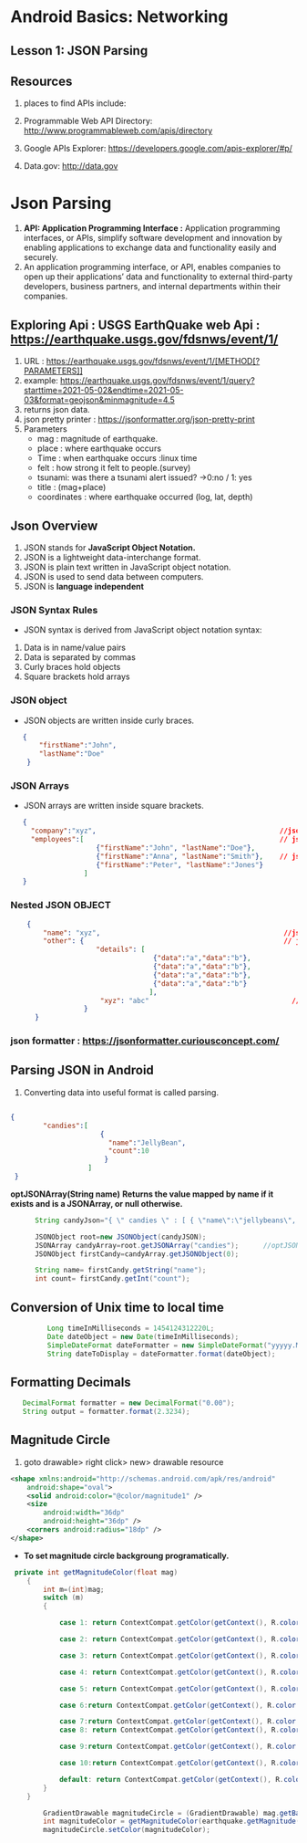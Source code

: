 # Android Basics: Networking
## Lesson 1: JSON Parsing

## Resources

1. places to find APIs include:

2. Programmable Web API Directory: http://www.programmableweb.com/apis/directory

3. Google APIs Explorer: https://developers.google.com/apis-explorer/#p/

4. Data.gov: http://data.gov


# Json Parsing

1. **API: Application Programming Interface :** Application programming interfaces, or APIs, simplify software development and innovation by enabling applications to exchange data and functionality easily and securely.
2. An application programming interface, or API, enables companies to open up their applications’ data and functionality to external     third-party developers, business partners, and internal departments within their companies. 


## Exploring Api : **USGS EarthQuake web Api** : https://earthquake.usgs.gov/fdsnws/event/1/
1. URL : https://earthquake.usgs.gov/fdsnws/event/1/[METHOD[?PARAMETERS]]
2. example: https://earthquake.usgs.gov/fdsnws/event/1/query?starttime=2021-05-02&endtime=2021-05-03&format=geojson&minmagnitude=4.5
3. returns json data.
4. json pretty printer : https://jsonformatter.org/json-pretty-print
5. Parameters
    * mag : magnitude of earthquake.
    * place : where earthquake occurs
    * Time : when earthquake occurs :linux time
    * felt : how strong it felt to people.(survey)
    * tsunami: was there a tsunami alert issued? ->0:no / 1: yes 
    * title : (mag+place)
    * coordinates : where earthquake occurred (log, lat, depth)
## Json Overview
1. JSON stands for **JavaScript Object Notation.**
2. JSON is a lightweight data-interchange format.
3. JSON is plain text written in JavaScript object notation.
4. JSON is used to send data between computers.
5. JSON is **language independent**

### JSON Syntax Rules
* JSON syntax is derived from JavaScript object notation syntax:
1. Data is in name/value pairs
2. Data is separated by commas
3. Curly braces hold objects
4. Square brackets hold arrays

### JSON object
* JSON objects are written inside curly braces.
```json
   {
       "firstName":"John", 
       "lastName":"Doe"
    }
```

### JSON Arrays
* JSON arrays are written inside square brackets.
``` json
   {
     "company":"xyz",                                             //json primitive
     "employees":[                                                // json array
                     {"firstName":"John", "lastName":"Doe"},
                     {"firstName":"Anna", "lastName":"Smith"},    // json object
                     {"firstName":"Peter", "lastName":"Jones"}
                  ]
   }
```
### Nested JSON OBJECT
```json
    {
        "name": "xyz",                                             //json primitive
        "other": {                                                 // json object
                     "details": [
                                   {"data":"a","data":"b"},        
                                   {"data":"a","data":"b"},        
                                   {"data":"a","data":"b"},
                                   {"data":"a","data":"b"}         
                                  ],
                      "xyz": "abc"                                   //json primitive
                  }
      }
```

### json formatter : https://jsonformatter.curiousconcept.com/

## Parsing JSON in Android
1. Converting data into useful format is called parsing.
```json

{
        "candies":[
                      {
                        "name":"JellyBean",
                        "count":10
                       }
                   ]
 }
```

**optJSONArray(String name)**
**Returns the value mapped by name if it exists and is a JSONArray, or null otherwise.**
```java
      String candyJson="{ \" candies \" : [ { \"name\":\"jellybeans\", \"count\" : 10 }] }";

      JSONObject root=new JSONObject(candyJSON);
      JSONArray candyArray=root.getJSONArray("candies");      //optJSONArray can be used here incase of unsurety about key name.
      JSONObject firstCandy=candyArray.getJSONObject(0);

      String name= firstCandy.getString("name");
      int count= firstCandy.getInt("count");
```

## Conversion of Unix time to local time

```java
         Long timeInMilliseconds = 1454124312220L;
         Date dateObject = new Date(timeInMilliseconds);
         SimpleDateFormat dateFormatter = new SimpleDateFormat("yyyyy.MMMM.dd hh:mm aaa");
         String dateToDisplay = dateFormatter.format(dateObject);
```

## Formatting Decimals

```java
   DecimalFormat formatter = new DecimalFormat("0.00");
   String output = formatter.format(2.3234);
```

## Magnitude Circle
1. goto drawable> right click> new> drawable resource
```xml
<shape xmlns:android="http://schemas.android.com/apk/res/android"
    android:shape="oval">
    <solid android:color="@color/magnitude1" />
    <size
        android:width="36dp"
        android:height="36dp" />
    <corners android:radius="18dp" />
</shape>
```
* **To set magnitude circle backgroung programatically.**

```java
 private int getMagnitudeColor(float mag)
    {
        int m=(int)mag;
        switch (m)
        {

            case 1: return ContextCompat.getColor(getContext(), R.color.magnitude1);

            case 2: return ContextCompat.getColor(getContext(), R.color.magnitude2);

            case 3: return ContextCompat.getColor(getContext(), R.color.magnitude3);

            case 4: return ContextCompat.getColor(getContext(), R.color.magnitude4);

            case 5: return ContextCompat.getColor(getContext(), R.color.magnitude5);

            case 6:return ContextCompat.getColor(getContext(), R.color.magnitude6);

            case 7:return ContextCompat.getColor(getContext(), R.color.magnitude7);
            case 8: return ContextCompat.getColor(getContext(), R.color.magnitude8);

            case 9:return ContextCompat.getColor(getContext(), R.color.magnitude9);

            case 10:return ContextCompat.getColor(getContext(), R.color.magnitude10plus);

            default: return ContextCompat.getColor(getContext(), R.color.magnitude1);
        }
    }

        GradientDrawable magnitudeCircle = (GradientDrawable) mag.getBackground();
        int magnitudeColor = getMagnitudeColor(earthquake.getMagnitude());
        magnitudeCircle.setColor(magnitudeColor);
```




